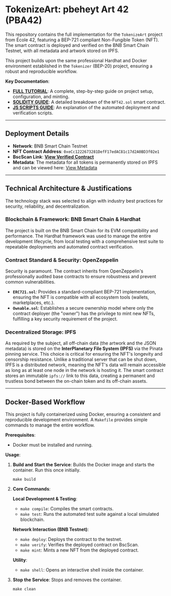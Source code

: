 # TokenizeArt: pbeheyt Art 42 (PBA42)

This repository contains the full implementation for the `TokenizeArt` project from École 42, featuring a BEP-721 compliant Non-Fungible Token (NFT). The smart contract is deployed and verified on the BNB Smart Chain Testnet, with all metadata and artwork stored on IPFS.

This project builds upon the same professional Hardhat and Docker environment established in the `Tokenizer` (BEP-20) project, ensuring a robust and reproducible workflow.

**Key Documentation**:
-   [**FULL TUTORIAL**](documentation/TUTORIAL.md): A complete, step-by-step guide on project setup, configuration, and minting.
-   [**SOLIDITY GUIDE**](documentation/SOLIDITY_GUIDE.md): A detailed breakdown of the `NFT42.sol` smart contract.
-   [**JS SCRIPTS GUIDE**](documentation/JS_SCRIPTS_GUIDE.md): An explanation of the automated deployment and verification scripts.

---

## Deployment Details

-   **Network**: BNB Smart Chain Testnet
-   **NFT Contract Address**: `0xeCc1222673281DefF17edAC81c17d2A0BD3f02e1`
-   **BscScan Link**: [**View Verified Contract**](https://testnet.bscscan.com/address/0xeCc1222673281DefF17edAC81c17d2A0BD3f02e1)
-   **Metadata**: The metadata for all tokens is permanently stored on IPFS and can be viewed here: [View Metadata](https://gateway.pinata.cloud/ipfs/bafkreibn7tml7cewx4xsqxe4d42jmpga5zzy5ioylh77qm4xwt2enrrbrm)

---

## Technical Architecture & Justifications

The technology stack was selected to align with industry best practices for security, reliability, and decentralization.

### Blockchain & Framework: BNB Smart Chain & Hardhat
The project is built on the BNB Smart Chain for its EVM compatibility and performance. The Hardhat framework was used to manage the entire development lifecycle, from local testing with a comprehensive test suite to repeatable deployments and automated contract verification.

### Contract Standard & Security: OpenZeppelin
Security is paramount. The contract inherits from OpenZeppelin's professionally audited base contracts to ensure robustness and prevent common vulnerabilities.
-   **`ERC721.sol`**: Provides a standard-compliant BEP-721 implementation, ensuring the NFT is compatible with all ecosystem tools (wallets, marketplaces, etc.).
-   **`Ownable.sol`**: Establishes a secure ownership model where only the contract deployer (the "owner") has the privilege to mint new NFTs, fulfilling a key security requirement of the project.

### Decentralized Storage: IPFS
As required by the subject, all off-chain data (the artwork and the JSON metadata) is stored on the **InterPlanetary File System (IPFS)** via the Pinata pinning service. This choice is critical for ensuring the NFT's longevity and censorship resistance. Unlike a traditional server that can be shut down, IPFS is a distributed network, meaning the NFT's data will remain accessible as long as at least one node in the network is hosting it. The smart contract stores an immutable `ipfs://` link to this data, creating a permanent and trustless bond between the on-chain token and its off-chain assets.

---

## Docker-Based Workflow

This project is fully containerized using Docker, ensuring a consistent and reproducible development environment. A `Makefile` provides simple commands to manage the entire workflow.

**Prerequisites**:
-   Docker must be installed and running.

**Usage**:

1.  **Build and Start the Service**: Builds the Docker image and starts the container. Run this once initially.
    ```shell
    make build
    ```

2.  **Core Commands**:

    **Local Development & Testing**:
    -   `make compile`: Compiles the smart contracts.
    -   `make test`: Runs the automated test suite against a local simulated blockchain.

    **Network Interaction (BNB Testnet)**:
    -   `make deploy`: Deploys the contract to the testnet.
    -   `make verify`: Verifies the deployed contract on BscScan.
    -   `make mint`: Mints a new NFT from the deployed contract.

    **Utility**:
    -   `make shell`: Opens an interactive shell inside the container.

3.  **Stop the Service**: Stops and removes the container.
    ```shell
    make clean
